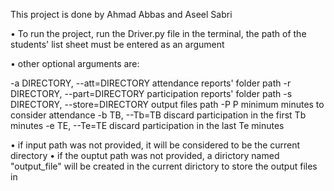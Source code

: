 This project is done by Ahmad Abbas and Aseel Sabri 

• To run the project, run the Driver.py file in the terminal, 
  the path of the students' list sheet must be entered as an argument

• other optional arguments are:

  -a DIRECTORY, --att=DIRECTORY
                        attendance reports' folder path
  -r DIRECTORY, --part=DIRECTORY
                        participation reports' folder path
  -s DIRECTORY, --store=DIRECTORY
                        output files path
  -P P                  minimum minutes to consider attendance
  -b TB, --Tb=TB        discard participation in the first Tb minutes
  -e TE, --Te=TE        discard participation in the last Te minutes

• if input path was not provided, it will be considered to be the current directory
• if the ouptut path was not provided, a dirictory named "output_file" will be created in the current dirictory to store the output files in


